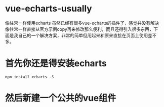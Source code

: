 # vue-echarts-usually
像往常一样使用echarts
虽然已经有很多vue-echarts的插件了，感觉并没有解决像往常一样直接从官方示例copy再来修改那么便利，而且还得引入很多东西，下面是我自己的一个解决方案，非常的简单但用起来和原来直接在页面上使用差不多。

# 首先你还是得安装echarts
    npm install echarts -S
# 然后新建一个公共的vue组件
